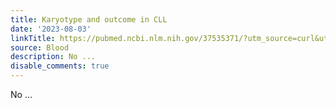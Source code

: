 ```yaml
---
title: Karyotype and outcome in CLL
date: '2023-08-03'
linkTitle: https://pubmed.ncbi.nlm.nih.gov/37535371/?utm_source=curl&utm_medium=rss&utm_campaign=journals&utm_content=7603509&fc=None&ff=20230803180836&v=2.17.9.post6+86293ac
source: Blood
description: No ...
disable_comments: true
---
```

No ...